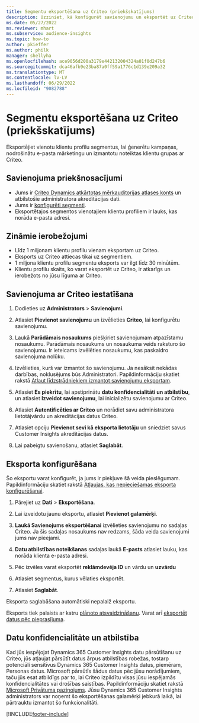```yaml
---
title: Segmentu eksportēšana uz Criteo (priekšskatījums)
description: Uzziniet, kā konfigurēt savienojumu un eksportēt uz Criteo.
ms.date: 05/27/2022
ms.reviewer: mhart
ms.subservice: audience-insights
ms.topic: how-to
author: pkieffer
ms.author: philk
manager: shellyha
ms.openlocfilehash: ace9056d200a3179e442132004324a01f0d247b6
ms.sourcegitcommit: dca46afb9e23ba87a0ff59a1776c1d139e209a32
ms.translationtype: MT
ms.contentlocale: lv-LV
ms.lasthandoff: 06/29/2022
ms.locfileid: "9082788"
---
```

# <a name="export-segments-to-criteo-preview"></a>Segmentu eksportēšana uz Criteo (priekšskatījums)

Eksportējiet vienotu klientu profilu segmentus, lai ģenerētu kampaņas, nodrošinātu e-pasta mārketingu un izmantotu noteiktas klientu grupas ar Criteo.

## <a name="prerequisites-for-connection"></a>Savienojuma priekšnosacījumi

-   Jums ir [Criteo Dynamics atkārtotas mērķauditorijas atlases konts](https://www.criteo.com/login/) un atbilstošie administratora akreditācijas dati.
-   Jums ir [konfigurēti segmenti](segments.md).
-   Eksportētajos segmentos vienotajiem klientu profiliem ir lauks, kas norāda e-pasta adresi.

## <a name="known-limitations"></a>Zināmie ierobežojumi

- Līdz 1 miljonam klientu profilu vienam eksportam uz Criteo.
- Eksports uz Criteo attiecas tikai uz segmentiem.
- 1 miljona klientu profilu segmentu eksports var ilgt līdz 30 minūtēm. 
- Klientu profilu skaits, ko varat eksportēt uz Criteo, ir atkarīgs un ierobežots no jūsu līguma ar Criteo.

## <a name="set-up-connection-to-criteo"></a>Savienojuma ar Criteo iestatīšana

1. Dodieties uz **Administrators** > **Savienojumi**.

1. Atlasiet **Pievienot savienojumu** un izvēlieties **Criteo**, lai konfigurētu savienojumu.

1. Laukā **Parādāmais nosaukums** piešķiriet savienojumam atpazīstamu nosaukumu. Parādāmais nosaukums un nosaukuma veids raksturo šo savienojumu. Ir ieteicams izvēlēties nosaukumu, kas paskaidro savienojuma nolūku.

1. Izvēlieties, kurš var izmantot šo savienojumu. Ja nesāksit nekādas darbības, noklusējums būs Administratori. Papildinformāciju skatiet rakstā [Atļaut līdzstrādniekiem izmantot savienojumu eksportam](connections.md#allow-contributors-to-use-a-connection-for-exports).

1. Atlasiet **Es piekrītu**, lai apstiprinātu **datu konfidencialitāti un atbilstību**, un atlasiet **Izveidot savienojumu**, lai inicializētu savienojumu ar Criteo.

1. Atlasiet **Autentificēties ar Criteo** un norādiet savu administratora lietotājvārdu un akreditācijas datus Criteo. 

1. Atlasiet opciju **Pievienot sevi kā eksporta lietotāju** un sniedziet savus Customer Insights akreditācijas datus.

1. Lai pabeigtu savienošanu, atlasiet **Saglabāt**.

## <a name="configure-an-export"></a>Eksporta konfigurēšana

Šo eksportu varat konfigurēt, ja jums ir piekļuve šā veida pieslēgumam. Papildinformāciju skatiet rakstā [Atļaujas, kas nepieciešamas eksporta konfigurēšanai](export-destinations.md#set-up-a-new-export).

1. Pārejiet uz **Dati** > **Eksportēšana**.

1. Lai izveidotu jaunu eksportu, atlasiet **Pievienot galamērķi**.

1. **Laukā Savienojums eksportēšanai** izvēlieties savienojumu no sadaļas Criteo. Ja šis sadaļas nosaukums nav redzams, šāda veida savienojumi jums nav pieejami. 

1. **Datu atbilstības noteikšanas** sadaļas laukā **E-pasts** atlasiet lauku, kas norāda klienta e-pasta adresi. 

1. Pēc izvēles varat eksportēt **reklāmdevēja ID** un vārdu un **uzvārdu**

1. Atlasiet segmentus, kurus vēlaties eksportēt. 

1. Atlasiet **Saglabāt**.

Eksporta saglabāšana automātiski nepalaiž eksportu.

Eksports tiek palaists ar katru [plānoto atsvaidzināšanu](system.md#schedule-tab). Varat arī [eksportēt datus pēc pieprasījuma](export-destinations.md#run-exports-on-demand). 

## <a name="data-privacy-and-compliance"></a>Datu konfidencialitāte un atbilstība

Kad jūs iespējojat Dynamics 365 Customer Insights datu pārsūtīšanu uz Criteo, jūs atļaujat pārsūtīt datus ārpus atbilstības robežas, tostarp potenciāli sensitīvus Dynamics 365 Customer Insights datus, piemēram, Personas datus. Microsoft pārsūtīs šādus datus pēc jūsu norādījumiem, taču jūs esat atbildīgs par to, lai Criteo izpildītu visas jūsu iespējamās konfidencialitātes vai drošības saistības. Papildinformāciju skatiet rakstā [Microsoft Privātuma paziņojums](https://go.microsoft.com/fwlink/?linkid=396732).
Jūsu Dynamics 365 Customer Insights administrators var noņemt šo eksportēšanas galamērķi jebkurā laikā, lai pārtrauktu izmantot šo funkcionalitāti.


[!INCLUDE[footer-include](includes/footer-banner.md)]

